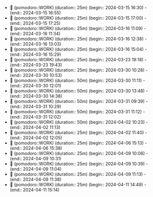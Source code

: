 
- 🍅 (pomodoro::WORK) (duration:: 25m) (begin:: 2024-03-15 16:30) - (end:: 2024-03-15 16:55)
- 🍅 (pomodoro::WORK) (duration:: 25m) (begin:: 2024-03-15 17:00) - (end:: 2024-03-15 17:25)
- 🍅 (pomodoro::WORK) (duration:: 25m) (begin:: 2024-03-16 11:09) - (end:: 2024-03-16 11:34)
- 🍅 (pomodoro::WORK) (duration:: 25m) (begin:: 2024-03-16 12:38) - (end:: 2024-03-16 13:03)
- 🍅 (pomodoro::WORK) (duration:: 25m) (begin:: 2024-03-16 15:04) - (end:: 2024-03-16 15:29)
- 🍅 (pomodoro::WORK) (duration:: 25m) (begin:: 2024-03-23 19:18) - (end:: 2024-03-23 19:43)
- 🍅 (pomodoro::WORK) (duration:: 25m) (begin:: 2024-03-30 10:28) - (end:: 2024-03-30 10:53)
- 🍅 (pomodoro::WORK) (duration:: 50m) (begin:: 2024-03-30 11:11) - (end:: 2024-03-30 12:01)
- 🍅 (pomodoro::WORK) (duration:: 50m) (begin:: 2024-03-30 13:48) - (end:: 2024-03-30 14:38)
- 🍅 (pomodoro::WORK) (duration:: 50m) (begin:: 2024-03-31 09:39) - (end:: 2024-03-31 10:29)
- 🍅 (pomodoro::WORK) (duration:: 50m) (begin:: 2024-03-31 11:12) - (end:: 2024-03-31 12:02)
- 🍅 (pomodoro::WORK) (duration:: 50m) (begin:: 2024-04-02 10:23) - (end:: 2024-04-02 11:13)
- 🍅 (pomodoro::WORK) (duration:: 25m) (begin:: 2024-04-02 11:40) - (end:: 2024-04-02 12:05)
- 🍅 (pomodoro::WORK) (duration:: 25m) (begin:: 2024-04-06 15:13) - (end:: 2024-04-06 15:38)
- 🍅 (pomodoro::WORK) (duration:: 25m) (begin:: 2024-04-09 10:06) - (end:: 2024-04-09 10:31)
- 🍅 (pomodoro::WORK) (duration:: 25m) (begin:: 2024-04-09 10:39) - (end:: 2024-04-09 11:04)
- 🍅 (pomodoro::WORK) (duration:: 25m) (begin:: 2024-04-09 11:13) - (end:: 2024-04-09 11:38)
- 🍅 (pomodoro::WORK) (duration:: 25m) (begin:: 2024-04-11 14:49) - (end:: 2024-04-11 15:14)